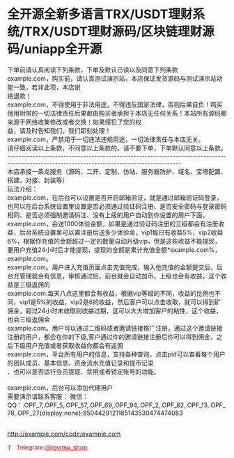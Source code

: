 # 全开源全新多语言TRX/USDT理财系统/TRX/USDT理财源码/区块链理财源码/uniapp全开源

下单前请认真阅读下列条款，下单及默认已读以及同意下列条款<br>example.com，购买前，请认真测试演示站，本店保证发货源码与测试演示站功能一致，若非此项，本店谢<br>绝退款！<br>example.com，不得使用于非法用途，不得违反国家法律，否则后果自负！购买他用附带的一切法律责任后果都由购买者承担于本店无任何关系！本站所有源码都来源于网络收集修改或者交换！如果侵犯了您的权<br>益，请及时告知我们，我们即刻处理！<br>example.com，严禁用于一切违法违规用途，一切法律责任与本店无关。<br>请仔细阅读以上条款，不同意以上条款的。请不要下单，下单默认同意以上条款。<br>--------------------------------------------------------------------------------------------------------------------------------------------<br>本店承接一条龙服务（源码、二开、定制、仿站、服务器防护、域名、宝塔配置、搭建、对接、封装等）<br>玩法介绍：<br>example.com，在后台可以设置是否开启邮箱验证，就是通过邮箱验证码登录，也可以在后台系统设置里设置是否必须通过验证码注册、是否安全密码与登录密码相同、是否必须强制邀请码注、没有上级的用户自动到你设置的用户下面。<br>example.com，会送1000体验金额，如果是通过验证码注册的三级都会有注册收益，后台系统设置里可以置注册后送多少体验金，vip1每日有收益5%，vip2收益6%，根据你充值的金额超过一定的数量自动升级vip，但是这些收益不能提现，要用户充值24小时后才能提现，提现的金额是累计充值金额*example.com%，example.com。<br>example.com。用户进入充值页面点击充值完成，输入他充值的金额提交后，后台充管理就会有信息，审核通过后，前台就会自动加币，上级也会有收益，这个收益是三级返佣的<br>example.com.每天八点这里都会有收益，根据vip等级的不同，收益的比例也不同，vip1是5%的收益，vip2是6的收益，然后客户可以点击收取，就可以得到矿佣金，超过24小时未收取则收益过期，这可以大大增加客户的粘性，这个收益，也会三级返佣金<br>example.com。用户可以通过二维码或者邀请链接推广注册，通过这个邀请链接注册的用户，都会在你的下级,客户通过你的邀请链接注册后你可以得到佣金，之后下级用户充值或者获取收益你都会有返佣<br>example.com，平台所有用户的信息，支持各种查询，点击pid可以查看每个用户的团队成员、基本信息、资金流水充值记录和提币记录<br>、也可以是否运行会员提现、禁用或者锁定账号的功能。<br><br>example.com，后台可以添加代理用户<br>需要演示请联系客服： 微信： QQ：.OPF_7,.OPF_5,.OPF_57,.OPF_69,.OPF_94,.OPF_2,.OPF_82,.OPF_13,.OPF_78,.OPF_27{display:none};8504429121185143530474474083<br><br>

http://example.com/code/example.com







<p style="color: red;"><img src="https://cdn-icons-png.flaticon.com/512/2111/2111646.png" alt="Telegram Icon" style="width: 16px; vertical-align: middle; margin-right: 5px;">Telegram:<a href="https://t.me/tgymw_shop" style="color: red;">@tgymw_shop</a></p>
